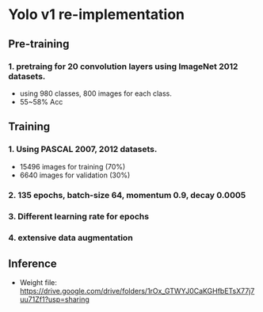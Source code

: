 # Yolo v1 re-implementation


## Pre-training
### 1. pretraing for 20 convolution layers using ImageNet 2012 datasets.
 - using 980 classes, 800 images for each class.
 - 55~58% Acc


## Training
### 1. Using PASCAL 2007, 2012 datasets.
 - 15496 images for training (70%)
 - 6640 images for validation (30%)
### 2. 135 epochs, batch-size 64, momentum 0.9, decay 0.0005
### 3. Different learning rate for epochs
### 4. extensive data augmentation

## Inference




- Weight file: https://drive.google.com/drive/folders/1rOx_GTWYJ0CaKGHfbETsX77j7uu71Zf1?usp=sharing

